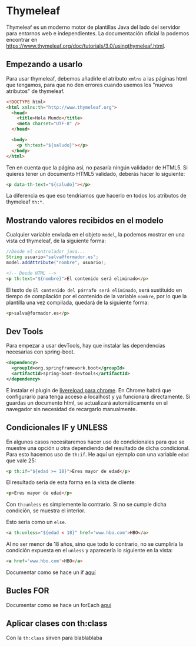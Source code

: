 # Thymeleaf

Thymeleaf es un moderno motor de plantillas Java del lado del servidor para entornos web e independientes.
La documentación oficial la podemos encontrar en https://www.thymeleaf.org/doc/tutorials/3.0/usingthymeleaf.html.

## Empezando a usarlo

Para usar thymeleaf, debemos añadirle el atributo `xmlns` a las páginas html que tengamos, para que no den errores cuando usemos los "nuevos atributos" de thymeleaf. 

```html
<!DOCTYPE html>
<html xmlns:th="http://www.thymeleaf.org">
  <head>
    <title>Hola Mundo</title>
    <meta charset="UTF-8" />
  </head>

  <body>
    <p th:text="${saludo}"></p>
  </body>
</html>
```
Ten en cuenta que la página así, no pasaría ningún validador de HTML5. Si quieres tener un documento HTML5 validado, deberás hacer lo siguiente:

```html
<p data-th-text="${saludo}"></p>
```
La diferencia es que eso tendríamos que hacerlo en todos los atributos de thymeleaf `th:*`.

## Mostrando valores recibidos en el modelo

Cualquier variable enviada en el objeto `model`, la podemos mostrar en una vista cd thymeleaf, de la siguiente forma:

```java
//Desde el controlador java...
String usuario="salva@formador.es";
model.addAttribute("nombre", usuario);
```

```html
<!-- Desde HTML -->
<p th:text="${nombre}">El contenido será eliminado</p>
```

El texto de `El contenido del párrafo será eliminado`, será sustituido en tiempo de compilación por el contenido de la variable `nombre`, por lo que la plantilla una vez compilada, quedará de la siguiente forma:

```html
<p>salva@formador.es</p>
```

## Dev Tools

Para empezar a usar devTools, hay que instalar las dependencias necesarias con spring-boot.

```xml
<dependency>
  <groupId>org.springframework.boot</groupId>
  <artifactId>spring-boot-devtools</artifactId>
</dependency>
```

E instalar el plugin de [livereload para chrome](https://chrome.google.com/webstore/detail/livereload/jnihajbhpnppcggbcgedagnkighmdlei). En Chrome habrá que configurarlo para tenga acceso a localhost y ya funcionará directamente. Si guardas un documento html, se actualizará automáticamente en el navegador sin necesidad de recargarlo manualmente.


## Condicionales IF y UNLESS

En algunos casos necesitaremos hacer uso de condicionales para que se muestre una opción u otra dependiendo del resultado de dicha condicional.
Para esto hacemos uso de ``th:if``. 
He aquí un ejemplo con una variable ``edad`` que vale 25:

```html
<p th:if="${edad >= 18}">Eres mayor de edad</p>
```

El resultado sería de esta forma en la vista de cliente:

```html
<p>Eres mayor de edad</p>
```

Con ``th:unless`` es simplemente lo contrario. Si no se cumple dicha condición, se muestra el interior.

Esto sería como un ``else``.

```html
<a th:unless="${edad < 18}" href='www.hbo.com'>HBO</a>
```

Al no ser menor de 18 años, sino que todo lo contrario, no se cumpliría la condición expuesta en el ``unless`` y aparecería lo siguiente en la vista:

```html
<a href='www.hbo.com'>HBO</a>
```

Documentar como se hace un if [aquí](https://www.thymeleaf.org/doc/tutorials/3.0/usingthymeleaf.html#conditional-evaluation)

## Bucles FOR

Documentar como se hace un forEach [aquí](https://www.thymeleaf.org/doc/tutorials/3.0/usingthymeleaf.html#iteration)

## Aplicar clases con th:class

Con la `th:class` sirven para blablablaba

